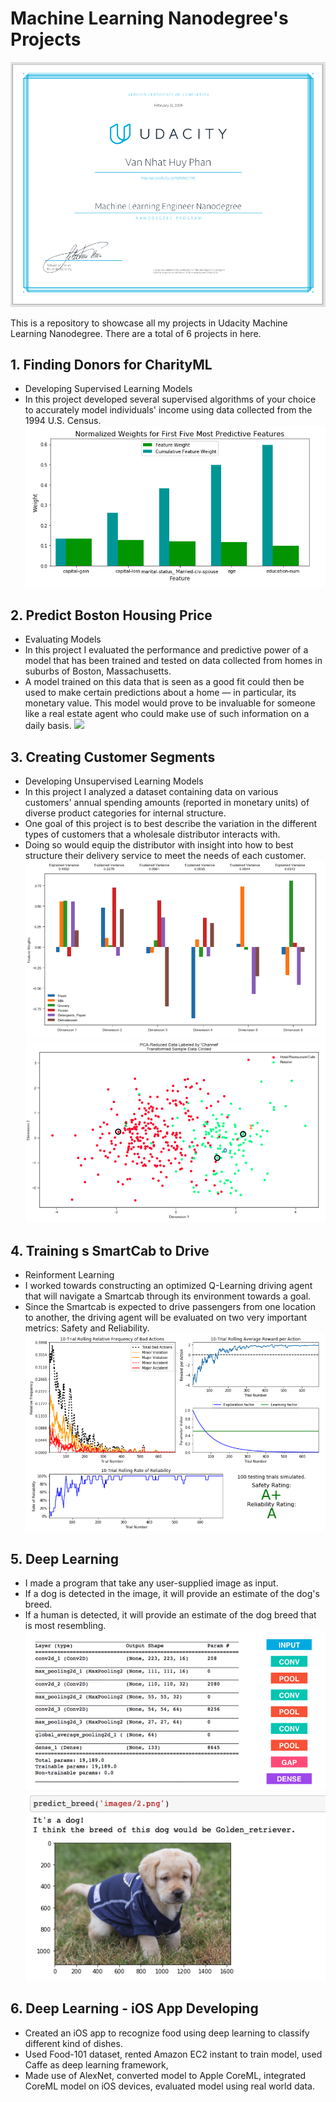 # Machine Learning Nanodegree's Projects
![](images/Udacity.png)

This is a repository to showcase all my projects in Udacity Machine Learning Nanodegree. There are a total of 6 projects in here.


## 1. Finding Donors for CharityML
- Developing Supervised Learning Models
-  In this project developed several supervised algorithms of your choice to accurately model individuals' income using data collected from the 1994 U.S. Census.
![](images/project1.png)


## 2. Predict Boston Housing Price
- Evaluating Models
- In this project I evaluated the performance and predictive power of a model that has been trained and tested on data collected from homes in suburbs of Boston, Massachusetts. 
- A model trained on this data that is seen as a good fit could then be used to make certain predictions about a home — in particular, its monetary value. This model would prove to be invaluable for someone like a real estate agent who could make use of such information on a daily basis.
![](images/project2.png)


## 3. Creating Customer Segments
- Developing Unsupervised Learning Models
- In this project I analyzed a dataset containing data on various customers' annual spending amounts (reported in monetary units) of diverse product categories for internal structure. 
- One goal of this project is to best describe the variation in the different types of customers that a wholesale distributor interacts with.
- Doing so would equip the distributor with insight into how to best structure their delivery service to meet the needs of each customer.
![](images/project3-1.png)
![](images/project3-2.png)


## 4. Training s SmartCab to Drive
- Reinforment Learning
- I worked towards constructing an optimized Q-Learning driving agent that will navigate a Smartcab through its environment towards a goal. 
- Since the Smartcab is expected to drive passengers from one location to another, the driving agent will be evaluated on two very important metrics: Safety and Reliability.
![](images/project4.png)

## 5. Deep Learning
- I made a program that take any user-supplied image as input. 
- If a dog is detected in the image, it will provide an estimate of the dog's breed. 
- If a human is detected, it will provide an estimate of the dog breed that is most resembling.
![](images/project5-1.png)
![](images/project5-2.png)


## 6. Deep Learning - iOS App Developing
- Created an iOS app to recognize food using deep learning to classify different kind of dishes.
- Used Food-101 dataset, rented Amazon EC2 instant to train model, used Caffe as deep learning framework,
- Made use of AlexNet, converted model to Apple CoreML, integrated CoreML model on iOS devices, evaluated model using real world data.
